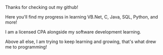 Thanks for checking out my github!

Here you'll find my progress in learning VB.Net, C, Java, SQL, Python, and more!

I am a licensed CPA alongside my software development learning.

Above all else, I am trying to keep learning and growing, that's what drew me to programming!
